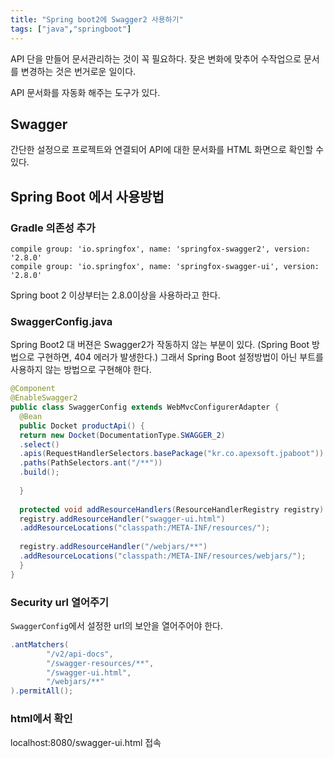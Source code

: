 ```yaml
---
title: "Spring boot2에 Swagger2 사용하기"
tags: ["java","springboot"]
---
```

API 단을 만들어 문서관리하는 것이 꼭 필요하다. 
잦은 변화에 맞추어 수작업으로 문서를 변경하는 것은 번거로운 일이다.

API 문서화를 자동화 해주는 도구가 있다. 

## Swagger
간단한 설정으로 프로젝트와 연결되어 API에 대한 문서화를 HTML 화면으로 확인할 수 있다.

## Spring Boot 에서 사용방법

### Gradle 의존성 추가
```
compile group: 'io.springfox', name: 'springfox-swagger2', version: '2.8.0'  
compile group: 'io.springfox', name: 'springfox-swagger-ui', version: '2.8.0'
```
Spring boot 2 이상부터는 2.8.0이상을 사용하라고 한다.

### SwaggerConfig.java
Spring Boot2 대 버젼은 Swagger2가 작동하지 않는 부분이 있다.
(Spring Boot 방법으로 구현하면, 404 에러가 발생한다.)
그래서 Spring Boot 설정방법이 아닌 부트를 사용하지 않는 방법으로 구현해야 한다.
```java java
@Component 
@EnableSwagger2  
public class SwaggerConfig extends WebMvcConfigurerAdapter {  
  @Bean  
  public Docket productApi() {  
  return new Docket(DocumentationType.SWAGGER_2)  
  .select()  
  .apis(RequestHandlerSelectors.basePackage("kr.co.apexsoft.jpaboot"))  
  .paths(PathSelectors.ant("/**"))  
  .build();  
  
  }  
  
  protected void addResourceHandlers(ResourceHandlerRegistry registry) {  
  registry.addResourceHandler("swagger-ui.html")  
  .addResourceLocations("classpath:/META-INF/resources/");  
  
  registry.addResourceHandler("/webjars/**")  
  .addResourceLocations("classpath:/META-INF/resources/webjars/");  
  }
}
```
### Security url 열어주기
`SwaggerConfig`에서 설정한 url의 보안을 열어주어야 한다.
```java java
.antMatchers(
		"/v2/api-docs",  
		"/swagger-resources/**",  
		"/swagger-ui.html",  
		"/webjars/**"
).permitAll();
```
### html에서 확인
localhost:8080/swagger-ui.html 접속
<!--stackedit_data:
eyJoaXN0b3J5IjpbLTUyNDIyMDMyNiwxNzkxMzUwNjg2XX0=
-->
